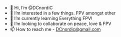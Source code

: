 - 👋 Hi, I’m @DCnordiC
- 👀 I’m interested in a few things. FPV amongst other
- 🌱 I’m currently learning Everything FPV!
- 💞️ I’m looking to collaborate on peace, love & FPV
- 📫 How to reach me - DCnordic@gmail.com

<!---
DCnordiC/DCnordiC is a ✨ special ✨ repository because its `README.md` (this file) appears on your GitHub profile.
You can click the Preview link to take a look at your changes.
--->
